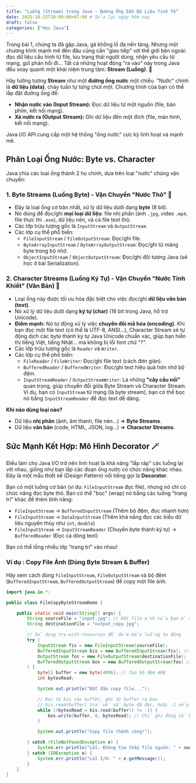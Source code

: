 ```yaml
---
title: "Luồng (Stream) trong Java - Đường Ống Dẫn Dữ Liệu Tinh Tế"
date: 2025-10-25T10:00:00+07:00 # Sửa lại ngày hôm nay
draft: false
categories: ["Học Java"]
---
```


Trong bài 1, chúng ta đã gặp Java, gã khổng lồ đa nền tảng. Nhưng một chương trình mạnh mẽ đến đâu cũng cần "giao tiếp" với thế giới bên ngoài: đọc dữ liệu cấu hình từ file, lưu trạng thái người dùng, nhận yêu cầu từ mạng, gửi phản hồi đi... Tất cả những hoạt động "ra vào" này trong Java đều xoay quanh một khái niệm trung tâm: **Stream (Luồng)**. 🌊

Hãy tưởng tượng **Stream** như một **đường ống nước** một chiều. "Nước" chính là **dữ liệu (data)**, chảy tuần tự từng chút một. Chương trình của bạn có thể lắp đặt đường ống để:

* **Nhận nước vào (Input Stream):** Đọc dữ liệu từ một nguồn (file, bàn phím, kết nối mạng).
* **Xả nước ra (Output Stream):** Ghi dữ liệu đến một đích (file, màn hình, kết nối mạng).

Java I/O API cung cấp một hệ thống "ống nước" cực kỳ linh hoạt và mạnh mẽ.

## Phân Loại Ống Nước: Byte vs. Character

Java chia các loại ống thành 2 họ chính, dựa trên loại "nước" chúng vận chuyển:

### 1. Byte Streams (Luồng Byte) - Vận Chuyển "Nước Thô" 🧱

* Đây là loại ống cơ bản nhất, xử lý dữ liệu dưới dạng **byte** (8 bit).
* Nó dùng để đọc/ghi **mọi loại dữ liệu**: file nhị phân (ảnh `.jpg`, video `.mp4`, file thực thi `.exe`), dữ liệu nén, và cả file text thô.
* Các lớp trừu tượng gốc là `InputStream` và `OutputStream`.
* Các lớp cụ thể phổ biến:
    * `FileInputStream` / `FileOutputStream`: Đọc/ghi file.
    * `ByteArrayInputStream` / `ByteArrayOutputStream`: Đọc/ghi từ mảng byte trong bộ nhớ.
    * `ObjectInputStream` / `ObjectOutputStream`: Đọc/ghi đối tượng Java (sẽ học ở bài Serialization).

### 2. Character Streams (Luồng Ký Tự) - Vận Chuyển "Nước Tinh Khiết" (Văn Bản) 📄

* Loại ống này được tối ưu hóa đặc biệt cho việc đọc/ghi **dữ liệu văn bản (text)**.
* Nó xử lý dữ liệu dưới dạng **ký tự (char)** (16 bit trong Java, hỗ trợ Unicode).
* **Điểm mạnh:** Nó tự động xử lý việc **chuyển đổi mã hóa (encoding)**. Khi bạn đọc một file text (có thể là UTF-8, ANSI...), Character Stream sẽ tự động dịch các byte thành ký tự Java Unicode chuẩn xác, giúp bạn hiển thị tiếng Việt, tiếng Nhật... mà không bị lỗi font chữ "?".
* Các lớp trừu tượng gốc là `Reader` và `Writer`.
* Các lớp cụ thể phổ biến:
    * `FileReader` / `FileWriter`: Đọc/ghi file text (cách đơn giản).
    * `BufferedReader` / `BufferedWriter`: Đọc/ghi text hiệu quả hơn nhờ bộ đệm.
    * `InputStreamReader` / `OutputStreamWriter`: Là những **"cây cầu nối"** quan trọng, giúp chuyển đổi giữa Byte Stream và Character Stream. Ví dụ, bạn có `InputStream` từ mạng (là byte stream), bạn có thể bọc nó bằng `InputStreamReader` để đọc text dễ dàng.

**Khi nào dùng loại nào?**
* Dữ liệu **nhị phân** (ảnh, âm thanh, file nén...) => **Byte Streams**.
* Dữ liệu **văn bản** (code, HTML, JSON, log...) => **Character Streams**.

## Sức Mạnh Kết Hợp: Mô Hình Decorator 🪄

Điều làm cho Java I/O trở nên linh hoạt là khả năng "lắp ráp" các luồng lại với nhau, giống như bạn lắp các đoạn ống nước có chức năng khác nhau. Đây là một mẫu thiết kế (Design Pattern) nổi tiếng gọi là **Decorator**.

Bạn có một luồng cơ bản (ví dụ: `FileInputStream` đọc file), nhưng nó chỉ có chức năng đọc byte thô. Bạn có thể "bọc" (wrap) nó bằng các luồng "trang trí" khác để thêm tính năng:

* `FileInputStream` -> `BufferedInputStream` (Thêm bộ đệm, đọc nhanh hơn)
* `FileInputStream` -> `DataInputStream` (Thêm khả năng đọc các kiểu dữ liệu nguyên thủy như `int`, `double`)
* `FileInputStream` -> `InputStreamReader` (Chuyển byte thành ký tự) -> `BufferedReader` (Đọc cả dòng text)

Bạn có thể lồng nhiều lớp "trang trí" vào nhau!

### Ví dụ : Copy File Ảnh (Dùng Byte Stream & Buffer)

Hãy xem cách dùng `FileInputStream`, `FileOutputStream` và bộ đệm (`BufferedInputStream`, `BufferedOutputStream`) để copy một file ảnh.

```java
import java.io.*;

public class FileCopyByteStreamDemo {

    public static void main(String[] args) {
        String sourceFile = "input.jpg"; // Đặt file ảnh của bạn ở đây
        String destinationFile = "output_copy.jpg";

        // Sử dụng try-with-resources để đảm bảo luồng tự đóng
        try (
            InputStream fis = new FileInputStream(sourceFile);
            BufferedInputStream bis = new BufferedInputStream(fis); // Bọc thêm buffer đọc
            OutputStream fos = new FileOutputStream(destinationFile);
            BufferedOutputStream bos = new BufferedOutputStream(fos) // Bọc thêm buffer ghi
        ) {
            byte[] buffer = new byte[4096]; // Tạo bộ đệm 4KB
            int bytesRead;

            System.out.println("Bắt đầu copy file...");

            // Đọc từ bis vào buffer, ghi từ buffer ra bos
            // bis.read(buffer) trả về số byte đã đọc, hoặc -1 nếu hết file
            while ((bytesRead = bis.read(buffer)) != -1) {
                bos.write(buffer, 0, bytesRead); // Chỉ ghi đúng số byte đã đọc
            }

            System.out.println("Copy file thành công!");

        } catch (FileNotFoundException e) {
            System.err.println("Lỗi: Không tìm thấy file nguồn: " + sourceFile);
        } catch (IOException e) {
            System.err.println("Lỗi I/O: " + e.getMessage());
        }
    }
}